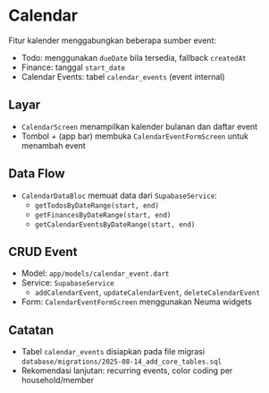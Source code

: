 # Calendar

Fitur kalender menggabungkan beberapa sumber event:

- Todo: menggunakan `dueDate` bila tersedia, fallback `createdAt`
- Finance: tanggal `start_date`
- Calendar Events: tabel `calendar_events` (event internal)

## Layar

- `CalendarScreen` menampilkan kalender bulanan dan daftar event
- Tombol + (app bar) membuka `CalendarEventFormScreen` untuk menambah event

## Data Flow

- `CalendarDataBloc` memuat data dari `SupabaseService`:
  - `getTodosByDateRange(start, end)`
  - `getFinancesByDateRange(start, end)`
  - `getCalendarEventsByDateRange(start, end)`

## CRUD Event

- Model: `app/models/calendar_event.dart`
- Service: `SupabaseService`
  - `addCalendarEvent`, `updateCalendarEvent`, `deleteCalendarEvent`
- Form: `CalendarEventFormScreen` menggunakan Neuma widgets

## Catatan

- Tabel `calendar_events` disiapkan pada file migrasi `database/migrations/2025-08-14_add_core_tables.sql`
- Rekomendasi lanjutan: recurring events, color coding per household/member